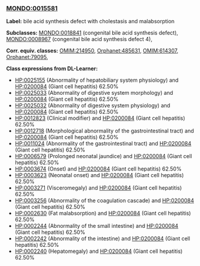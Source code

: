 
### [MONDO:0015581](http://purl.obolibrary.org/obo/MONDO_0015581)
**Label:** bile acid synthesis defect with cholestasis and malabsorption

**Subclasses:** [MONDO:0018841](http://purl.obolibrary.org/obo/MONDO_0018841) (congenital bile acid synthesis defect), [MONDO:0008967](http://purl.obolibrary.org/obo/MONDO_0008967) (congenital bile acid synthesis defect 4), 

**Corr. equiv. classes:** [OMIM:214950](http://purl.obolibrary.org/obo/OMIM_214950), [Orphanet:485631](http://www.orpha.net/ORDO/Orphanet_485631), [OMIM:614307](http://purl.obolibrary.org/obo/OMIM_614307), [Orphanet:79095](http://www.orpha.net/ORDO/Orphanet_79095), 

**Class expressions from DL-Learner:**

- [HP:0025155](http://purl.obolibrary.org/obo/HP_0025155) (Abnormality of hepatobiliary system physiology) and [HP:0200084](http://purl.obolibrary.org/obo/HP_0200084) (Giant cell hepatitis) 62.50%
- [HP:0025033](http://purl.obolibrary.org/obo/HP_0025033) (Abnormality of digestive system morphology) and [HP:0200084](http://purl.obolibrary.org/obo/HP_0200084) (Giant cell hepatitis) 62.50%
- [HP:0025032](http://purl.obolibrary.org/obo/HP_0025032) (Abnormality of digestive system physiology) and [HP:0200084](http://purl.obolibrary.org/obo/HP_0200084) (Giant cell hepatitis) 62.50%
- [HP:0012823](http://purl.obolibrary.org/obo/HP_0012823) (Clinical modifier) and [HP:0200084](http://purl.obolibrary.org/obo/HP_0200084) (Giant cell hepatitis) 62.50%
- [HP:0012718](http://purl.obolibrary.org/obo/HP_0012718) (Morphological abnormality of the gastrointestinal tract) and [HP:0200084](http://purl.obolibrary.org/obo/HP_0200084) (Giant cell hepatitis) 62.50%
- [HP:0011024](http://purl.obolibrary.org/obo/HP_0011024) (Abnormality of the gastrointestinal tract) and [HP:0200084](http://purl.obolibrary.org/obo/HP_0200084) (Giant cell hepatitis) 62.50%
- [HP:0006579](http://purl.obolibrary.org/obo/HP_0006579) (Prolonged neonatal jaundice) and [HP:0200084](http://purl.obolibrary.org/obo/HP_0200084) (Giant cell hepatitis) 62.50%
- [HP:0003674](http://purl.obolibrary.org/obo/HP_0003674) (Onset) and [HP:0200084](http://purl.obolibrary.org/obo/HP_0200084) (Giant cell hepatitis) 62.50%
- [HP:0003623](http://purl.obolibrary.org/obo/HP_0003623) (Neonatal onset) and [HP:0200084](http://purl.obolibrary.org/obo/HP_0200084) (Giant cell hepatitis) 62.50%
- [HP:0003271](http://purl.obolibrary.org/obo/HP_0003271) (Visceromegaly) and [HP:0200084](http://purl.obolibrary.org/obo/HP_0200084) (Giant cell hepatitis) 62.50%
- [HP:0003256](http://purl.obolibrary.org/obo/HP_0003256) (Abnormality of the coagulation cascade) and [HP:0200084](http://purl.obolibrary.org/obo/HP_0200084) (Giant cell hepatitis) 62.50%
- [HP:0002630](http://purl.obolibrary.org/obo/HP_0002630) (Fat malabsorption) and [HP:0200084](http://purl.obolibrary.org/obo/HP_0200084) (Giant cell hepatitis) 62.50%
- [HP:0002244](http://purl.obolibrary.org/obo/HP_0002244) (Abnormality of the small intestine) and [HP:0200084](http://purl.obolibrary.org/obo/HP_0200084) (Giant cell hepatitis) 62.50%
- [HP:0002242](http://purl.obolibrary.org/obo/HP_0002242) (Abnormality of the intestine) and [HP:0200084](http://purl.obolibrary.org/obo/HP_0200084) (Giant cell hepatitis) 62.50%
- [HP:0002240](http://purl.obolibrary.org/obo/HP_0002240) (Hepatomegaly) and [HP:0200084](http://purl.obolibrary.org/obo/HP_0200084) (Giant cell hepatitis) 62.50%


